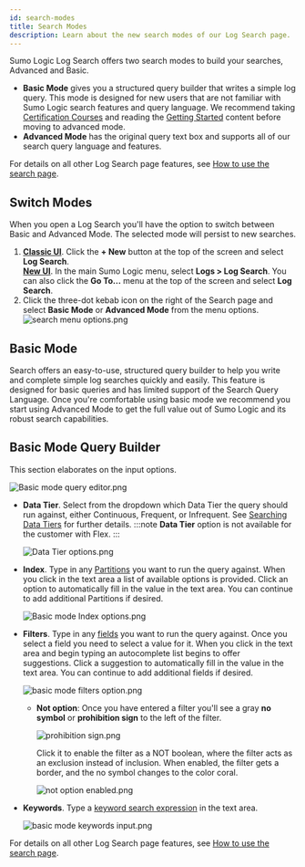 ```yaml
---
id: search-modes
title: Search Modes
description: Learn about the new search modes of our Log Search page.
---
```


Sumo Logic Log Search offers two search modes to build your searches, Advanced and Basic.

* **Basic Mode** gives you a structured query builder that writes a simple log query. This mode is designed for new users that are not familiar with Sumo Logic search features and query language. We recommend taking [Certification Courses](/docs/get-started/training-certification-faq) and reading the [Getting Started](/docs/get-started) content before moving to advanced mode.
* **Advanced Mode** has the original query text box and supports all of our search query language and features.

For details on all other Log Search page features, see [How to use the search page](/docs/search/get-started-with-search/search-page).

## Switch Modes

When you open a Log Search you'll have the option to switch between Basic and Advanced Mode. The selected mode will persist to new searches.

1. [**Classic UI**](/docs/get-started/sumo-logic-ui-classic). Click the **+ New** button at the top of the screen and select **Log Search**. <br/>[**New UI**](/docs/get-started/sumo-logic-ui). In the main Sumo Logic menu, select **Logs > Log Search**. You can also click the **Go To...** menu at the top of the screen and select **Log Search**.  
1. Click the three-dot kebab icon on the right of the Search page and select **Basic Mode** or **Advanced Mode** from the menu options. <br/>![search menu options.png](/img/search/get-started-search/search-page/search-menu-options.png)

## Basic Mode

Search offers an easy-to-use, structured query builder to help you write and complete simple log searches quickly and easily. This feature is designed for basic queries and has limited support of the Search Query Language. Once you're comfortable using basic mode we recommend you start using Advanced Mode to get the full value out of Sumo Logic and its robust search capabilities.

## Basic Mode Query Builder

This section elaborates on the input options.

![Basic mode query editor.png](/img/search/get-started-search/search-page/basic-mode-query-editor.png)

* **Data Tier**. Select from the dropdown which Data Tier the query should run against, either Continuous, Frequent, or Infrequent. See [Searching Data Tiers](/docs/manage/partitions/data-tiers/searching-data-tiers) for further details.
    :::note
    **Data Tier** option is not available for the customer with Flex.
    :::

    ![Data Tier options.png](/img/search/get-started-search/search-page/Data-Tier-options.png) 

* **Index**. Type in any [Partitions](/docs/manage/partitions) you want to run the query against. When you click in the text area a list of available options is provided. Click an option to automatically fill in the value in the text area. You can continue to add additional Partitions if desired.

    ![Basic mode Index options.png](/img/search/get-started-search/search-page/Basic-mode-Index-options.png)    

* **Filters**. Type in any [fields](/docs/manage/fields) you want to run the query against. Once you select a field you need to select a value for it. When you click in the text area and begin typing an autocomplete list begins to offer suggestions. Click a suggestion to automatically fill in the value in the text area. You can continue to add additional fields if desired.

    ![basic mode filters option.png](/img/search/get-started-search/search-page/basic-mode-filters-option.png)

    * **Not option**: Once you have entered a filter you'll see a gray **no symbol** or **prohibition sign** to the left of the filter.

        ![prohibition sign.png](/img/search/get-started-search/search-page/prohibition-sign.png)

        Click it to enable the filter as a NOT boolean, where the filter acts as an exclusion instead of inclusion. When enabled, the filter gets a border, and the no symbol changes to the color coral.

        ![not option enabled.png](/img/search/get-started-search/search-page/not-option-enabled.png)

* **Keywords**. Type a [keyword search expression](../build-search/keyword-search-expressions.md) in the text area.

    ![basic mode keywords input.png](/img/search/get-started-search/search-page/basic-mode-keywords-input.png)

For details on all other Log Search page features, see [How to use the search page](/docs/search/get-started-with-search/search-page).
